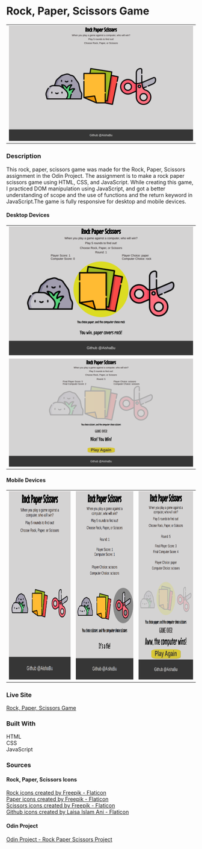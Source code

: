 # Rock, Paper, Scissors Game

<table>
    <tr>
    <td><img src="./rps-images/readmefile-desktopone.png"></td>
    </tr>
</table>

### Description
This rock, paper, scissors game was made for the Rock, Paper, Scissors assignment in the Odin Project. The assignment is to make a rock paper scissors game using HTML, CSS, and JavaScript. While creating this game, I practiced DOM manipulation using JavaScript, and got a better understanding of scope and the use of functions and the return keyword in JavaScript.The game is fully responsive for desktop and mobile devices. 

#### Desktop Devices
<table>
    <tr><td><img src="./rps-images/readmefile-desktoptwo.png"></td></tr>
    <tr><td><img src="./rps-images/readmefile-desktopthree.png"></td></tr>
</table>

#### Mobile Devices
<table>
    <tr>
    <td><img src="./rps-images/readmefile-mobileone.png" height = "500"></td>
    <td><img src="./rps-images/readmefile-mobiletwo.png" height = "500"></td>
     <td><img src="./rps-images/readmefile-mobilethree.png" height= "500"></td>
     </tr>
</table>

### Live Site
[Rock, Paper, Scissors Game](https://aishabu.github.io/rock-paper-scissors/)

### Built With 
HTML <br>
CSS<br>
JavaScript<br>

### Sources
#### Rock, Paper, Scissors Icons 
<a href="https://www.flaticon.com/free-icons/rock" title="rock icons">Rock icons created by Freepik - Flaticon</a><br>
<a href="https://www.flaticon.com/free-icons/paper" title="paper icons">Paper icons created by Freepik - Flaticon</a><br>
<a href="https://www.flaticon.com/free-icons/scissors" title="scissors icons">Scissors icons created by Freepik - Flaticon</a><br>
<a href="https://www.flaticon.com/free-icons/github" title="github icons">Github icons created by Laisa Islam Ani - Flaticon</a>

#### Odin Project
[Odin Project - Rock Paper Scissors Project](https://www.theodinproject.com/lessons/foundations-rock-paper-scissors)
